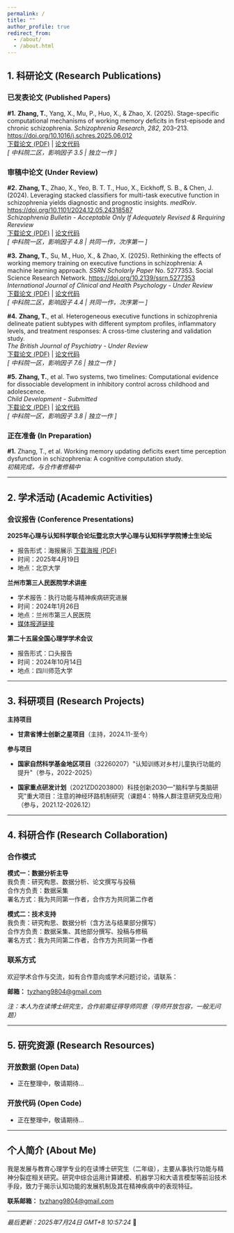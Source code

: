 ```yaml
---
permalink: /
title: ""
author_profile: true
redirect_from: 
  - /about/
  - /about.html
---
```


## 1. 科研论文 (Research Publications)

### 已发表论文 (Published Papers)

**#1.** **Zhang, T.**, Yang, X., Mu, P., Huo, X., & Zhao, X. (2025). Stage-specific computational mechanisms of working memory deficits in first-episode and chronic schizophrenia. *Schizophrenia Research*, *282*, 203–213. https://doi.org/10.1016/j.schres.2025.06.012  
[下载论文 (PDF)](https://tyzhang98.github.io/zhang/files/paper1.pdf) | [论文代码](https://github.com/tyzhang98/Two-back-task-HDDM)  
*[ 中科院二区，影响因子 3.5 | 独立一作 ]*

### 审稿中论文 (Under Review)

**#2.** **Zhang, T.**, Zhao, X., Yeo, B. T. T., Huo, X., Eickhoff, S. B., & Chen, J. (2024). Leveraging stacked classifiers for multi-task executive function in schizophrenia yields diagnostic and prognostic insights. *medRxiv*. https://doi.org/10.1101/2024.12.05.24318587  
*Schizophrenia Bulletin - Acceptable Only If Adequately Revised & Requiring Rereview*  
[下载论文 (PDF)](https://tyzhang98.github.io/zhang/files/paper2.pdf) | [论文代码](https://doi.org/10.6084/m9.figshare.26086594.v1)  
*[ 中科院一区，影响因子 4.8 | 共同一作，次序第一 ]*

**#3.** **Zhang, T.**, Su, M., Huo, X., & Zhao, X. (2025). Rethinking the effects of working memory training on executive functions in schizophrenia: A machine learning approach. *SSRN Scholarly Paper* No. 5277353. Social Science Research Network. https://doi.org/10.2139/ssrn.5277353  
*International Journal of Clinical and Health Psychology - Under Review*  
[下载论文 (PDF)](https://tyzhang98.github.io/zhang/files/paper3.pdf) | [论文代码](https://github.com/tyzhang98/ML-PsyExecShift)  
*[ 中科院二区，影响因子 4.4 | 共同一作，次序第一 ]*

**#4.** **Zhang, T.**, et al. Heterogeneous executive functions in schizophrenia delineate patient subtypes with different symptom profiles, inflammatory levels, and treatment responses: A cross-time clustering and validation study.  
*The British Journal of Psychiatry - Under Review*  
[下载论文 (PDF)](https://tyzhang98.github.io/zhang/files/paper4.pdf) | [论文代码](https://github.com/tyzhang98/Code_Heterogeneous_EFs_in_SCZ)  
*[ 中科院一区，影响因子 7.6 | 独立一作 ]*

**#5.** **Zhang, T.**, et al. Two systems, two timelines: Computational evidence for dissociable development in inhibitory control across childhood and adolescence.  
*Child Development - Submitted*  
[下载论文 (PDF)](https://tyzhang98.github.io/zhang/files/paper5.pdf) | [论文代码](https://github.com/tyzhang98/inhibitory-control-dev-cogmodel-code)  
*[ 中科院一区，影响因子 3.8 | 独立一作 ]*

### 正在准备 (In Preparation)

**#1.** Zhang, T., et al. Working memory updating deficits exert time perception dysfunction in schizophrenia: A cognitive computation study.  
*初稿完成，与合作者修稿中*

---

## 2. 学术活动 (Academic Activities)

### 会议报告 (Conference Presentations)

**2025年心理与认知科学联合论坛暨北京大学心理与认知科学学院博士生论坛**  
- 报告形式：海报展示 [下载海报 (PDF)](https://tyzhang98.github.io/zhang/files/slides1.pdf)
- 时间：2025年4月19日
- 地点：北京大学

**兰州市第三人民医院学术讲座**  
- 学术报告：执行功能与精神疾病研究进展
- 时间：2024年1月26日
- 地点：兰州市第三人民医院
- [媒体报道链接](https://mp.weixin.qq.com/s/9FDqAlwUzW0x5VWXVVJ02g?scene=1)

**第二十五届全国心理学学术会议**  
- 报告形式：口头报告
- 时间：2024年10月14日
- 地点：四川师范大学

---

## 3. 科研项目 (Research Projects)

**主持项目**
- **甘肃省博士创新之星项目**（主持，2024.11-至今）

**参与项目**
- **国家自然科学基金地区项目**（32260207）"认知训练对乡村儿童执行功能的提升"（参与，2022-2025）

- **国家重点研发计划**（2021ZD0203800）科技创新2030—"脑科学与类脑研究"重大项目：注意的神经环路机制研究（课题4：特殊人群注意研究及应用）（参与，2021.12-2026.12）

---

## 4. 科研合作 (Research Collaboration)

### 合作模式

**模式一：数据分析主导**  
我负责：研究构思、数据分析、论文撰写与投稿  
合作方负责：数据采集  
署名方式：我为共同第一作者，合作方为共同第二作者

**模式二：技术支持**  
我负责：研究构思、数据分析（含方法与结果部分撰写）  
合作方负责：数据采集、其他部分撰写、投稿与修稿  
署名方式：我为共同第二作者，合作方为共同第一作者

### 联系方式

欢迎学术合作与交流，如有合作意向或学术问题讨论，请联系：

**邮箱：** tyzhang9804@gmail.com

*注：本人为在读博士研究生，合作前需征得导师同意（导师开放包容，一般无问题）*

---

## 5. 研究资源 (Research Resources)

### 开放数据 (Open Data)
- 正在整理中，敬请期待...

### 开放代码 (Open Code)
- 正在整理中，敬请期待...

---

## 个人简介 (About Me)

我是发展与教育心理学专业的在读博士研究生（二年级），主要从事执行功能与精神分裂症相关研究。研究中综合运用计算建模、机器学习和大语言模型等前沿技术手段，致力于揭示认知功能的发展机制及其在精神疾病中的表现特征。

**联系邮箱：** tyzhang9804@gmail.com

---

*最后更新：2025年7月24日 GMT+8 10:57:24* 🚀